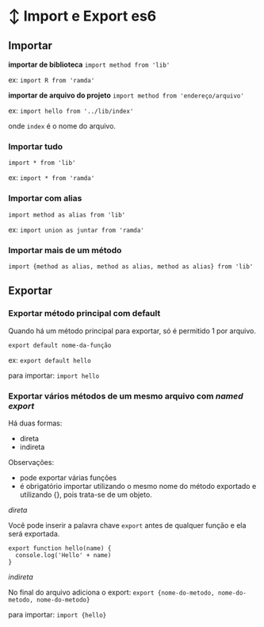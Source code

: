 # :arrow_up_down: Import e Export es6

## Importar
**importar de biblioteca**
`import method from 'lib'`

ex:
`import R from 'ramda'`

**importar de arquivo do projeto**
`import method from 'endereço/arquivo'`

ex:
`import hello from '../lib/index'`

onde `index` é o nome do arquivo.

### Importar tudo
`import * from 'lib'`

ex:
`import * from 'ramda'`

### Importar com alias
`import method as alias from 'lib'`

ex:
`import union as juntar from 'ramda'`

### Importar mais de um método
`import {method as alias, method as alias, method as alias} from 'lib'`

## Exportar

### Exportar método principal com default
Quando há um método principal para exportar, só é permitido 1 por arquivo.

`export default nome-da-função`

ex: `export default hello`

para importar: `import hello`

### Exportar vários métodos de um mesmo arquivo com *named export*
Há duas formas:
* direta
* indireta

Observações:
* pode exportar várias funções
* é obrigatório importar utilizando o mesmo nome do método exportado e utilizando {}, pois trata-se de um objeto.

*direta*

Você pode inserir a palavra chave `export` antes de qualquer função e ela será exportada.
```
export function hello(name) {
  console.log('Hello' + name)
}
```

*indireta*

No final do arquivo adiciona o export:
`export {nome-do-metodo, nome-do-metodo, nome-do-metodo}`

para importar:
`import {hello}`
